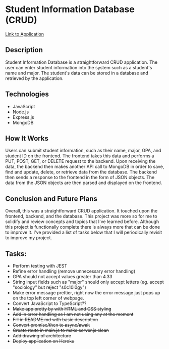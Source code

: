 # Student Information Database (CRUD)
[Link to Application](https://student-information-database.herokuapp.com/)

## Description
Student Information Database is a straightforward CRUD application. The user can enter student information into the system such as a student's name and major. The student's data can be stored in a database and retrieved by the application.

## Technologies
- JavaScript
- Node.js
- Express.js
- MongoDB

## How It Works
Users can submit student information, such as their name, major, GPA, and student ID on the frontend. The frontend takes this data and performs a PUT, POST, GET, or DELETE request to the backend. Upon receiving the data, the backend then makes another API call to MongoDB in order to save, find and update, delete, or retrieve data from the database. The backend then sends a response to the frontend in the form of JSON objects. The data from the JSON objects are then parsed and displayed on the frontend.

## Conclusion and Future Plans
Overall, this was a straightforward CRUD application. It touched upon the frontend, backend, and the database. This project was more so for me to solidify and review concepts and topics that I've learned before. Although this project is functionally complete there is always more that can be done to improve it. I've provided a list of tasks below that I will periodically revisit to improve my project.

## Tasks:
- Perform testing with JEST
- Refine error handling (remove unnecessary error handling)
- GPA should not accept values greater than 4.33
- String input fields such as "major" should only accept letters (eg. accept "sociology" but reject "s0c10l0gy")
- Make error message prettier, right now the error message just pops up on the top left corner of webpage.
- Convert JavaScript to TypeScript??
- ~~Make app pretty by with HTML and CSS styling~~
- ~~Add in error handling as I am not using any at the moment~~
- ~~Fill in README.md with basic description~~
- ~~Convert promise/then to async/await~~
- ~~Create route in main.js to make server.js clean~~
- ~~Add drawing of architecture~~
- ~~Deploy application on Heroku~~
